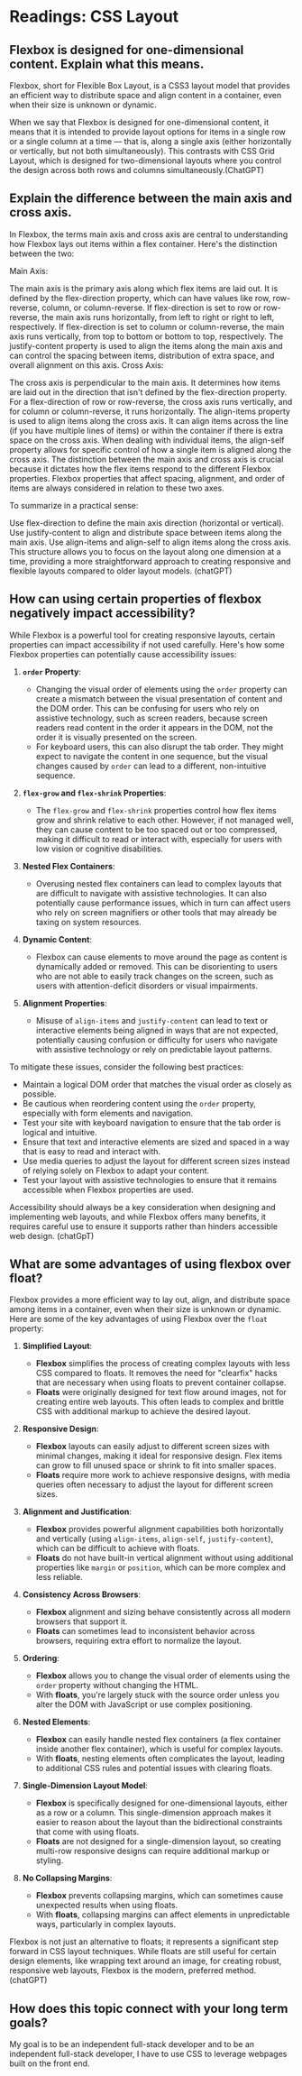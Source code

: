 # Readings: CSS Layout

## Flexbox is designed for one-dimensional content. Explain what this means.

Flexbox, short for Flexible Box Layout, is a CSS3 layout model that provides an efficient way to distribute space and align content in a container, even when their size is unknown or dynamic.

When we say that Flexbox is designed for one-dimensional content, it means that it is intended to provide layout options for items in a single row or a single column at a time — that is, along a single axis (either horizontally or vertically, but not both simultaneously). This contrasts with CSS Grid Layout, which is designed for two-dimensional layouts where you control the design across both rows and columns simultaneously.(ChatGPT)

## Explain the difference between the main axis and cross axis.

In Flexbox, the terms main axis and cross axis are central to understanding how Flexbox lays out items within a flex container. Here's the distinction between the two:

Main Axis:

The main axis is the primary axis along which flex items are laid out.
It is defined by the flex-direction property, which can have values like row, row-reverse, column, or column-reverse.
If flex-direction is set to row or row-reverse, the main axis runs horizontally, from left to right or right to left, respectively.
If flex-direction is set to column or column-reverse, the main axis runs vertically, from top to bottom or bottom to top, respectively.
The justify-content property is used to align the items along the main axis and can control the spacing between items, distribution of extra space, and overall alignment on this axis.
Cross Axis:

The cross axis is perpendicular to the main axis.
It determines how items are laid out in the direction that isn't defined by the flex-direction property.
For a flex-direction of row or row-reverse, the cross axis runs vertically, and for column or column-reverse, it runs horizontally.
The align-items property is used to align items along the cross axis. It can align items across the line (if you have multiple lines of items) or within the container if there is extra space on the cross axis.
When dealing with individual items, the align-self property allows for specific control of how a single item is aligned along the cross axis.
The distinction between the main axis and cross axis is crucial because it dictates how the flex items respond to the different Flexbox properties. Flexbox properties that affect spacing, alignment, and order of items are always considered in relation to these two axes.

To summarize in a practical sense:

Use flex-direction to define the main axis direction (horizontal or vertical).
Use justify-content to align and distribute space between items along the main axis.
Use align-items and align-self to align items along the cross axis.
This structure allows you to focus on the layout along one dimension at a time, providing a more straightforward approach to creating responsive and flexible layouts compared to older layout models. (chatGPT)

## How can using certain properties of flexbox negatively impact accessibility?

While Flexbox is a powerful tool for creating responsive layouts, certain properties can impact accessibility if not used carefully. Here's how some Flexbox properties can potentially cause accessibility issues:

1. **`order` Property**:
   - Changing the visual order of elements using the `order` property can create a mismatch between the visual presentation of content and the DOM order. This can be confusing for users who rely on assistive technology, such as screen readers, because screen readers read content in the order it appears in the DOM, not the order it is visually presented on the screen.
   - For keyboard users, this can also disrupt the tab order. They might expect to navigate the content in one sequence, but the visual changes caused by `order` can lead to a different, non-intuitive sequence.

2. **`flex-grow` and `flex-shrink` Properties**:
   - The `flex-grow` and `flex-shrink` properties control how flex items grow and shrink relative to each other. However, if not managed well, they can cause content to be too spaced out or too compressed, making it difficult to read or interact with, especially for users with low vision or cognitive disabilities.

3. **Nested Flex Containers**:
   - Overusing nested flex containers can lead to complex layouts that are difficult to navigate with assistive technologies. It can also potentially cause performance issues, which in turn can affect users who rely on screen magnifiers or other tools that may already be taxing on system resources.

4. **Dynamic Content**:
   - Flexbox can cause elements to move around the page as content is dynamically added or removed. This can be disorienting to users who are not able to easily track changes on the screen, such as users with attention-deficit disorders or visual impairments.

5. **Alignment Properties**:
   - Misuse of `align-items` and `justify-content` can lead to text or interactive elements being aligned in ways that are not expected, potentially causing confusion or difficulty for users who navigate with assistive technology or rely on predictable layout patterns.

To mitigate these issues, consider the following best practices:

- Maintain a logical DOM order that matches the visual order as closely as possible.
- Be cautious when reordering content using the `order` property, especially with form elements and navigation.
- Test your site with keyboard navigation to ensure that the tab order is logical and intuitive.
- Ensure that text and interactive elements are sized and spaced in a way that is easy to read and interact with.
- Use media queries to adjust the layout for different screen sizes instead of relying solely on Flexbox to adapt your content.
- Test your layout with assistive technologies to ensure that it remains accessible when Flexbox properties are used.

Accessibility should always be a key consideration when designing and implementing web layouts, and while Flexbox offers many benefits, it requires careful use to ensure it supports rather than hinders accessible web design. (chatGpT)

## What are some advantages of using flexbox over float?

Flexbox provides a more efficient way to lay out, align, and distribute space among items in a container, even when their size is unknown or dynamic. Here are some of the key advantages of using Flexbox over the `float` property:

1. **Simplified Layout**:
   - **Flexbox** simplifies the process of creating complex layouts with less CSS compared to floats. It removes the need for "clearfix" hacks that are necessary when using floats to prevent container collapse.
   - **Floats** were originally designed for text flow around images, not for creating entire web layouts. This often leads to complex and brittle CSS with additional markup to achieve the desired layout.

2. **Responsive Design**:
   - **Flexbox** layouts can easily adjust to different screen sizes with minimal changes, making it ideal for responsive design. Flex items can grow to fill unused space or shrink to fit into smaller spaces.
   - **Floats** require more work to achieve responsive designs, with media queries often necessary to adjust the layout for different screen sizes.

3. **Alignment and Justification**:
   - **Flexbox** provides powerful alignment capabilities both horizontally and vertically (using `align-items`, `align-self`, `justify-content`), which can be difficult to achieve with floats.
   - **Floats** do not have built-in vertical alignment without using additional properties like `margin` or `position`, which can be more complex and less reliable.

4. **Consistency Across Browsers**:
   - **Flexbox** alignment and sizing behave consistently across all modern browsers that support it.
   - **Floats** can sometimes lead to inconsistent behavior across browsers, requiring extra effort to normalize the layout.

5. **Ordering**:
   - **Flexbox** allows you to change the visual order of elements using the `order` property without changing the HTML.
   - With **floats**, you're largely stuck with the source order unless you alter the DOM with JavaScript or use complex positioning.

6. **Nested Elements**:
   - **Flexbox** can easily handle nested flex containers (a flex container inside another flex container), which is useful for complex layouts.
   - With **floats**, nesting elements often complicates the layout, leading to additional CSS rules and potential issues with clearing floats.

7. **Single-Dimension Layout Model**:
   - **Flexbox** is specifically designed for one-dimensional layouts, either as a row or a column. This single-dimension approach makes it easier to reason about the layout than the bidirectional constraints that come with using floats.
   - **Floats** are not designed for a single-dimension layout, so creating multi-row responsive designs can require additional markup or styling.

8. **No Collapsing Margins**:
   - **Flexbox** prevents collapsing margins, which can sometimes cause unexpected results when using floats.
   - With **floats**, collapsing margins can affect elements in unpredictable ways, particularly in complex layouts.

Flexbox is not just an alternative to floats; it represents a significant step forward in CSS layout techniques. While floats are still useful for certain design elements, like wrapping text around an image, for creating robust, responsive web layouts, Flexbox is the modern, preferred method.(chatGPT)

## How does this topic connect with your long term goals?

My goal is to be an independent full-stack developer and to be an independent full-stack developer, I have to use CSS to leverage webpages built on the front end.  
